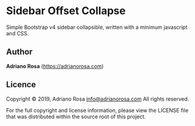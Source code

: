 Sidebar Offset Collapse
=======================

Simple Bootstrap v4 sidebar collapsible, written with a minimum javascript and CSS.

## Author

**Adriano Rosa** (https://adrianorosa.com)  

## Licence

Copyright © 2019, Adriano Rosa  <info@adrianorosa.com>
All rights reserved.

For the full copyright and license information, please view the LICENSE 
file that was distributed within the source root of this project.
